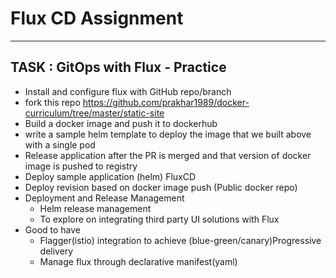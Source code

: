 # Flux CD Assignment
---
 
 ## TASK : GitOps with Flux - Practice 
 
- Install and configure flux with GitHub repo/branch
- fork this repo https://github.com/prakhar1989/docker-curriculum/tree/master/static-site  
- Build a docker image and push it to dockerhub
- write a sample helm template to deploy the image that we built above with a single pod
- Release application after the PR is merged and that version of docker image is pushed to registry
- Deploy sample application (helm)  FluxCD
- Deploy revision based on docker image push (Public docker repo)  
- Deployment and Release Management
  - Helm release management
  - To explore on integrating third party UI solutions with Flux
- Good to have
  - Flagger(istio) integration to achieve (blue-green/canary)Progressive delivery
  - Manage flux through declarative manifest(yaml)

